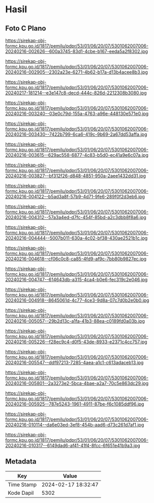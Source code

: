 # Hasil

## Foto C Plano

https://sirekap-obj-formc.kpu.go.id/1817/pemilu/pdpr/53/01/06/20/07/5301062007006-20240216-002626--600a3745-83d1-4cbe-b167-eeda5a2f8302.jpg

https://sirekap-obj-formc.kpu.go.id/1817/pemilu/pdpr/53/01/06/20/07/5301062007006-20240216-002905--2302a23e-6271-4b62-b17a-d13b4acee8b3.jpg

https://sirekap-obj-formc.kpu.go.id/1817/pemilu/pdpr/53/01/06/20/07/5301062007006-20240217-181214--e3e147c8-decd-444c-826d-2212308b3080.jpg

https://sirekap-obj-formc.kpu.go.id/1817/pemilu/pdpr/53/01/06/20/07/5301062007006-20240216-003240--03e0c79d-155a-4763-a96e-448130e571e0.jpg

https://sirekap-obj-formc.kpu.go.id/1817/pemilu/pdpr/53/01/06/20/07/5301062007006-20240216-003430--7422b799-6ca6-419c-9b69-2a67dd53affa.jpg

https://sirekap-obj-formc.kpu.go.id/1817/pemilu/pdpr/53/01/06/20/07/5301062007006-20240216-003615--629ac558-6877-4c83-b5d0-ec41a9e6c07a.jpg

https://sirekap-obj-formc.kpu.go.id/1817/pemilu/pdpr/53/01/06/20/07/5301062007006-20240216-003827--bf312f26-d848-4851-950a-2aee1432dd31.jpg

https://sirekap-obj-formc.kpu.go.id/1817/pemilu/pdpr/53/01/06/20/07/5301062007006-20240216-004122--b5ad3a8f-57b9-4d71-9fe6-289f0f2d3eb6.jpg

https://sirekap-obj-formc.kpu.go.id/1817/pemilu/pdpr/53/01/06/20/07/5301062007006-20240216-004312--57a3a4ed-d7fc-454f-85bd-a2c3dbb8f8a6.jpg

https://sirekap-obj-formc.kpu.go.id/1817/pemilu/pdpr/53/01/06/20/07/5301062007006-20240216-004444--5007b011-630a-4c02-bf38-430ae2521b1c.jpg

https://sirekap-obj-formc.kpu.go.id/1817/pemilu/pdpr/53/01/06/20/07/5301062007006-20240216-004618--cf06c0c8-ca85-4fd9-af9c-7bb80b9827ec.jpg

https://sirekap-obj-formc.kpu.go.id/1817/pemilu/pdpr/53/01/06/20/07/5301062007006-20240216-004747--614643db-a315-4ca4-b0e6-fec319c2e046.jpg

https://sirekap-obj-formc.kpu.go.id/1817/pemilu/pdpr/53/01/06/20/07/5301062007006-20240216-004918--8645061d-4c77-4ce3-9d8a-07c7d0b2e0b0.jpg

https://sirekap-obj-formc.kpu.go.id/1817/pemilu/pdpr/53/01/06/20/07/5301062007006-20240216-005057--29b2d13c-a1fa-41b3-88ea-c0189fd0a03b.jpg

https://sirekap-obj-formc.kpu.go.id/1817/pemilu/pdpr/53/01/06/20/07/5301062007006-20240216-005226--f28ec9c4-d0f5-43de-8933-e2371c4cc757.jpg

https://sirekap-obj-formc.kpu.go.id/1817/pemilu/pdpr/53/01/06/20/07/5301062007006-20240216-005547--ddf97213-7285-4aea-a1c1-c613adaceb13.jpg

https://sirekap-obj-formc.kpu.go.id/1817/pemilu/pdpr/53/01/06/20/07/5301062007006-20240216-005801--2a3273e2-5bca-4bae-a2a7-70c5e863dc29.jpg

https://sirekap-obj-formc.kpu.go.id/1817/pemilu/pdpr/53/01/06/20/07/5301062007006-20240216-005925--787e5243-1961-4911-87be-f6c1085ddf96.jpg

https://sirekap-obj-formc.kpu.go.id/1817/pemilu/pdpr/53/01/06/20/07/5301062007006-20240216-010114--da6e03ed-3ef8-454b-aad6-d73c261d7af1.jpg

https://sirekap-obj-formc.kpu.go.id/1817/pemilu/pdpr/53/01/06/20/07/5301062007006-20240216-010317--6149dad6-af41-41f4-8fcc-6f651e41b9a3.jpg


## Metadata

| Key        | Value               |
| ---------- | ------------------- |
| Time Stamp | 2024-02-17 18:32:47 |
| Kode Dapil | 5302                |




